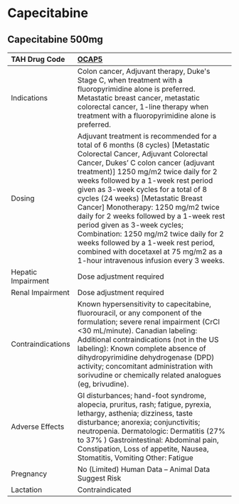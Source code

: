 # Capecitabine

## Capecitabine 500mg

| TAH Drug Code      | [OCAP5](https://www.tahsda.org.tw/drugs/hissearch.php?drug_code=OCAP5)                                                                                                                                                                                                                                                                                                                                                                                                                                                                                                                                              |
|:-------------------|:--------------------------------------------------------------------------------------------------------------------------------------------------------------------------------------------------------------------------------------------------------------------------------------------------------------------------------------------------------------------------------------------------------------------------------------------------------------------------------------------------------------------------------------------------------------------------------------------------------------------|
| Indications        | Colon cancer, Adjuvant therapy, Duke's Stage C, when treatment with a fluoropyrimidine alone is preferred. Metastatic breast cancer, metastatic colorectal cancer, 1-line therapy when treatment with a fluoropyrimidine alone is preferred.                                                                                                                                                                                                                                                                                                                                                                        |
| Dosing             | Adjuvant treatment is recommended for a total of 6 months (8 cycles) [Metastatic Colorectal Cancer, Adjuvant Colorectal Cancer, Dukes’ C colon cancer (adjuvant treatment)] 1250 mg/m2 twice daily for 2 weeks followed by a 1-week rest period given as 3-week cycles for a total of 8 cycles (24 weeks) [Metastatic Breast Cancer] Monotherapy: 1250 mg/m2 twice daily for 2 weeks followed by a 1-week rest period given as 3-week cycles; Combination: 1250 mg/m2 twice daily for 2 weeks followed by a 1-week rest period, combined with docetaxel at 75 mg/m2 as a 1-hour intravenous infusion every 3 weeks. |
| Hepatic Impairment | Dose adjustment required                                                                                                                                                                                                                                                                                                                                                                                                                                                                                                                                                                                            |
| Renal Impairment   | Dose adjustment required                                                                                                                                                                                                                                                                                                                                                                                                                                                                                                                                                                                            |
| Contraindications  | Known hypersensitivity to capecitabine, fluorouracil, or any component of the formulation; severe renal impairment (CrCl <30 mL/minute). Canadian labeling: Additional contraindications (not in the US labeling): Known complete absence of dihydropyrimidine dehydrogenase (DPD) activity; concomitant administration with sorivudine or chemically related analogues (eg, brivudine).                                                                                                                                                                                                                            |
| Adverse Effects    | GI disturbances; hand-foot syndrome, alopecia, pruritus, rash; fatigue, pyrexia, lethargy, asthenia; dizziness, taste disturbance; anorexia; conjunctivitis; neutropenia. Dermatologic: Dermatitis (27% to 37% ) Gastrointestinal: Abdominal pain, Constipation, Loss of appetite, Nausea, Stomatitis, Vomiting Other: Fatigue                                                                                                                                                                                                                                                                                      |
| Pregnancy          | No (Limited) Human Data – Animal Data Suggest Risk                                                                                                                                                                                                                                                                                                                                                                                                                                                                                                                                                                  |
| Lactation          | Contraindicated                                                                                                                                                                                                                                                                                                                                                                                                                                                                                                                                                                                                     |

